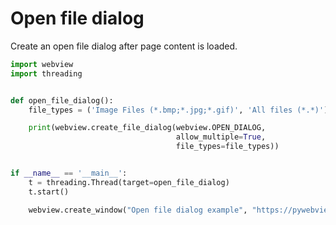 # Open file dialog

Create an open file dialog after page content is loaded.


``` python
import webview
import threading


def open_file_dialog():
    file_types = ('Image Files (*.bmp;*.jpg;*.gif)', 'All files (*.*)')

    print(webview.create_file_dialog(webview.OPEN_DIALOG,
                                     allow_multiple=True,
                                     file_types=file_types))


if __name__ == '__main__':
    t = threading.Thread(target=open_file_dialog)
    t.start()

    webview.create_window("Open file dialog example", "https://pywebview.flowrl.com/hello")
```